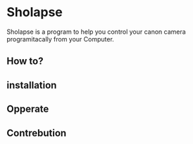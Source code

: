 # Sholapse
Sholapse is a program to help you control your canon camera programitacally from your Computer.

## How to?

## installation


## Opperate


## Contrebution


